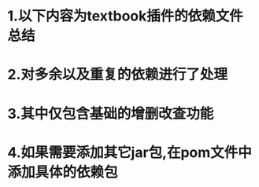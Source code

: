 # 1.以下内容为textbook插件的依赖文件总结
# 2.对多余以及重复的依赖进行了处理
# 3.其中仅包含基础的增删改查功能
# 4.如果需要添加其它jar包,在pom文件中添加具体的依赖包

